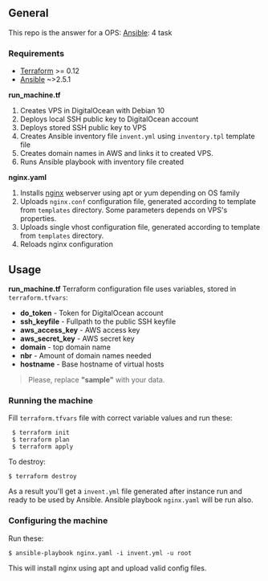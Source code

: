 ## General

This repo is the answer for a OPS: [Ansible](https://www.ansible.com/): 4 task

### Requirements
* [Terraform](https://www.terraform.io) >= 0.12
* [Ansible](https://www.ansible.com/) ~>2.5.1

**run_machine.tf**
1. Creates VPS in DigitalOcean with Debian 10
2. Deploys local SSH public key to DigitalOcean account
3. Deploys stored SSH public key to VPS
4. Creates Ansible inventory file ``invent.yml`` using ``inventory.tpl`` template file
5. Creates domain names in AWS and links it to created VPS.
6. Runs Ansible playbook with inventory file created

**nginx.yaml**
1. Installs [nginx](https://nginx.org) webserver using apt or yum depending on OS family
2. Uploads ``nginx.conf`` configuration file, generated according to template from ``templates``
directory. Some parameters depends on VPS's properties.
3. Uploads single vhost configuration file, generated according to template from ``templates``
directory.
3. Reloads nginx configuration

## Usage
**run_machine.tf** Terraform configuration file uses variables, stored in ``terraform.tfvars``:
* **do_token**  - Token for DigitalOcean account
* **ssh_keyfile** - Fullpath to the public SSH keyfile
* **aws_access_key** - AWS access key
* **aws_secret_key** - AWS secret key
* **domain** - top domain name
* **nbr** - Amount of domain names needed
* **hostname** - Base hostname of virtual hosts

>Please, replace **"sample"** with your data.

### Running the machine

Fill ``terraform.tfvars`` file with correct variable values  and run these:
```
 $ terraform init
 $ terraform plan
 $ terraform apply
```
To destroy:

``$ terraform destroy``

As a result you'll get a ``invent.yml`` file generated after instance run and ready to be used by Ansible.  Ansible 
playbook ``nginx.yaml`` will be run also.

### Configuring the machine

Run these:
```
$ ansible-playbook nginx.yaml -i invent.yml -u root
```
This will install nginx using apt and upload valid config files.

